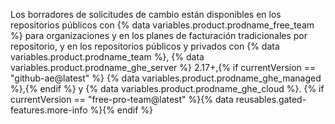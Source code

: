 Los borradores de solicitudes de cambio están disponibles en los repositorios públicos con {% data variables.product.prodname_free_team %} para organizaciones y en los planes de facturación tradicionales por repositorio, y en los repositorios públicos y privados con {% data variables.product.prodname_team %}, {% data variables.product.prodname_ghe_server %} 2.17+,{% if currentVersion == "github-ae@latest" %} {% data variables.product.prodname_ghe_managed %},{% endif %} y {% data variables.product.prodname_ghe_cloud %}. {% if currentVersion == "free-pro-team@latest" %}{% data reusables.gated-features.more-info %}{% endif %}
